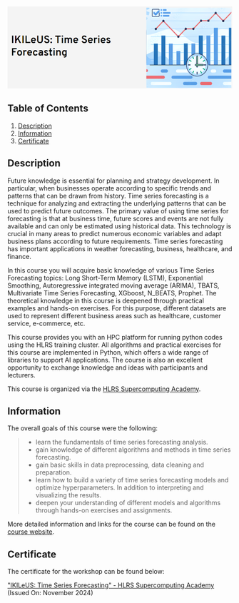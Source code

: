 ![Course](images/banner.png)

## Table of Contents
1. [Description](#description)
2. [Information](#information)
4. [Certificate](#certificate)

<a name="descripton"></a>
## Description

Future knowledge is essential for planning and strategy development. In particular, when businesses operate according to specific trends and patterns that can be drawn from history. Time series forecasting is a technique for analyzing and extracting the underlying patterns that can be used to predict future outcomes. The primary value of using time series for forecasting is that at business time, future scores and events are not fully available and can only be estimated using historical data. This technology is crucial in many areas to predict numerous economic variables and adapt business plans according to future requirements. Time series forecasting has important applications in weather forecasting, business, healthcare, and finance.

In this course you will acquire basic knowledge of various Time Series Forecasting topics: Long Short-Term Memory (LSTM), Exponential Smoothing, Autoregressive integrated moving average (ARIMA), TBATS, Multivariate Time Series Forecasting, XGboost, N_BEATS, Prophet. The theoretical knowledge in this course is deepened through practical examples and hands-on exercises. For this purpose, different datasets are used to represent different business areas such as healthcare, customer service, e-commerce, etc.

This course provides you with an HPC platform for running python codes using the HLRS training cluster. All algorithms and practical exercises for this course are implemented in Python, which offers a wide range of libraries to support AI applications. The course is also an excellent opportunity to exchange knowledge and ideas with participants and lecturers.

This course is organized via the [HLRS Supercomputing Academy](https://www.hlrs.de/training/supercomputing-academy).

<a name="information"></a>
## Information

The overall goals of this course were the following:
> - learn the fundamentals of time series forecasting analysis.
> - gain knowledge of different algorithms and methods in time series forecasting.
> - gain basic skills in data preprocessing, data cleaning and preparation.
> - learn how to build a variety of time series forecasting models and optimize hyperparameters. In addition to interpreting and visualizing the results.
> - deepen your understanding of different models and algorithms through hands-on exercises and assignments.

More detailed information and links for the course can be found on the [course website](https://www.hlrs.de/training/2024/ikileus-tsf).

<a name="certificate"></a>
## Certificate

The certificate for the workshop can be found below:

["IKILeUS: Time Series Forecasting" - HLRS Supercomputing Academy]() (Issued On: November 2024)
